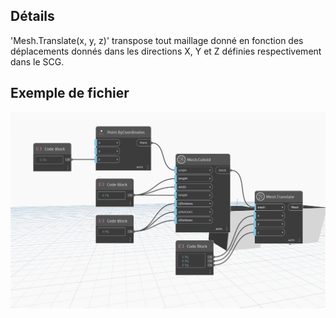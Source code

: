 ## Détails
'Mesh.Translate(x, y, z)' transpose tout maillage donné en fonction des déplacements donnés dans les directions X, Y et Z définies respectivement dans le SCG.

## Exemple de fichier

![Example](./Autodesk.DesignScript.Geometry.Mesh.Translate(mesh.x.y.z)_img.jpg)
